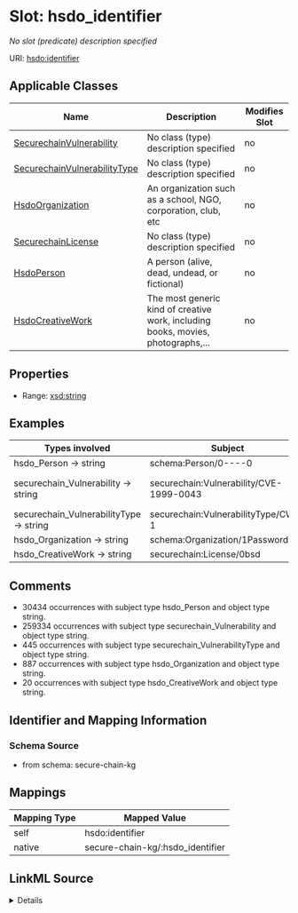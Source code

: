 

# Slot: hsdo_identifier


_No slot (predicate) description specified_





URI: [hsdo:identifier](http://schema.org/identifier)



<!-- no inheritance hierarchy -->





## Applicable Classes

| Name | Description | Modifies Slot |
| --- | --- | --- |
| [SecurechainVulnerability](../classes/SecurechainVulnerability.md) | No class (type) description specified |  no  |
| [SecurechainVulnerabilityType](../classes/SecurechainVulnerabilityType.md) | No class (type) description specified |  no  |
| [HsdoOrganization](../classes/HsdoOrganization.md) | An organization such as a school, NGO, corporation, club, etc |  no  |
| [SecurechainLicense](../classes/SecurechainLicense.md) | No class (type) description specified |  no  |
| [HsdoPerson](../classes/HsdoPerson.md) | A person (alive, dead, undead, or fictional) |  no  |
| [HsdoCreativeWork](../classes/HsdoCreativeWork.md) | The most generic kind of creative work, including books, movies, photographs,... |  no  |







## Properties

* Range: [xsd:string](xsd:string)






## Examples

| Types involved | Subject | Predicate | Object |
| --- | --- | --- | --- |
| hsdo_Person → string | schema:Person/0----0 | hsdo:identifier | 0----0 |
| securechain_Vulnerability → string | securechain:Vulnerability/CVE-1999-0043 | hsdo:identifier | CVE-1999-0043 |
| securechain_VulnerabilityType → string | securechain:VulnerabilityType/CWE-1 | hsdo:identifier | CWE-1 |
| hsdo_Organization → string | schema:Organization/1Password | hsdo:identifier | Q2150861 |
| hsdo_CreativeWork → string | securechain:License/0bsd | hsdo:identifier | 0bsd |


## Comments

* 30434 occurrences with subject type hsdo_Person and object type string.
* 259334 occurrences with subject type securechain_Vulnerability and object type string.
* 445 occurrences with subject type securechain_VulnerabilityType and object type string.
* 887 occurrences with subject type hsdo_Organization and object type string.
* 20 occurrences with subject type hsdo_CreativeWork and object type string.

## Identifier and Mapping Information







### Schema Source


* from schema: secure-chain-kg




## Mappings

| Mapping Type | Mapped Value |
| ---  | ---  |
| self | hsdo:identifier |
| native | secure-chain-kg/:hsdo_identifier |




## LinkML Source

<details>
```yaml
name: hsdo_identifier
description: No slot (predicate) description specified
comments:
- 30434 occurrences with subject type hsdo_Person and object type string.
- 259334 occurrences with subject type securechain_Vulnerability and object type string.
- 445 occurrences with subject type securechain_VulnerabilityType and object type
  string.
- 887 occurrences with subject type hsdo_Organization and object type string.
- 20 occurrences with subject type hsdo_CreativeWork and object type string.
examples:
- description: hsdo_Person → string
  object:
    example_object: 0----0
    example_object_type: string
    example_predicate: hsdo:identifier
    example_subject: schema:Person/0----0
    example_subject_type: hsdo_Person
- description: securechain_Vulnerability → string
  object:
    example_object: CVE-1999-0043
    example_object_type: string
    example_predicate: hsdo:identifier
    example_subject: securechain:Vulnerability/CVE-1999-0043
    example_subject_type: securechain_Vulnerability
- description: securechain_VulnerabilityType → string
  object:
    example_object: CWE-1
    example_object_type: string
    example_predicate: hsdo:identifier
    example_subject: securechain:VulnerabilityType/CWE-1
    example_subject_type: securechain_VulnerabilityType
- description: hsdo_Organization → string
  object:
    example_object: Q2150861
    example_object_type: string
    example_predicate: hsdo:identifier
    example_subject: schema:Organization/1Password
    example_subject_type: hsdo_Organization
- description: hsdo_CreativeWork → string
  object:
    example_object: 0bsd
    example_object_type: string
    example_predicate: hsdo:identifier
    example_subject: securechain:License/0bsd
    example_subject_type: hsdo_CreativeWork
from_schema: secure-chain-kg
rank: 1000
slot_uri: hsdo:identifier
alias: hsdo_identifier
domain_of:
- hsdo_CreativeWork
- hsdo_Organization
- hsdo_Person
- securechain_Vulnerability
- securechain_VulnerabilityType
range: string

```
</details>